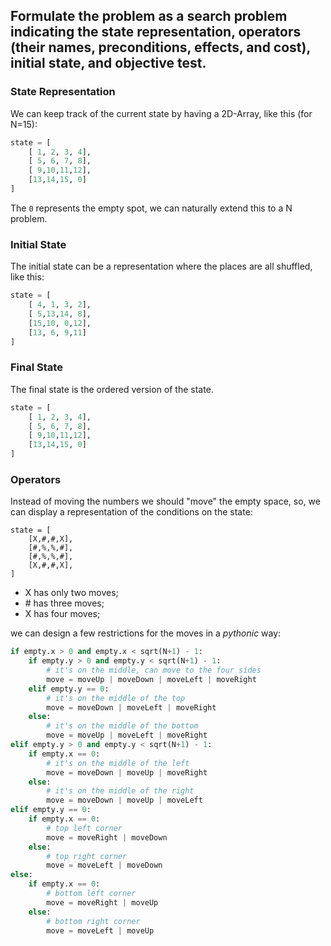 ## Formulate the problem as a search problem indicating the state representation, operators (their names, preconditions, effects, and cost), initial state, and objective test.

### State Representation

We can keep track of the current state by having a 2D-Array, like this (for N=15):

```python
state = [
    [ 1, 2, 3, 4],
    [ 5, 6, 7, 8],
    [ 9,10,11,12],
    [13,14,15, 0]
]
```

The `0` represents the empty spot, we can naturally extend this to a N problem.

### Initial State

The initial state can be a representation where the places are all shuffled, like this:

```python
state = [
    [ 4, 1, 3, 2],
    [ 5,13,14, 8],
    [15,10, 0,12],
    [13, 6, 9,11]
]
```

### Final State

The final state is the ordered version of the state.

```python
state = [
    [ 1, 2, 3, 4],
    [ 5, 6, 7, 8],
    [ 9,10,11,12],
    [13,14,15, 0]
]
```

### Operators

Instead of moving the numbers we should "move" the empty space, so, we can display a representation of the conditions on the state:

```
state = [
    [X,#,#,X],
    [#,%,%,#],
    [#,%,%,#],
    [X,#,#,X],
]
```

- X has only two moves;
- \# has three moves;
- X has four moves;

we can design a few restrictions for the moves in a *pythonic* way:

```python
if empty.x > 0 and empty.x < sqrt(N+1) - 1:
    if empty.y > 0 and empty.y < sqrt(N+1) - 1:
        # it's on the middle, can move to the four sides
        move = moveUp | moveDown | moveLeft | moveRight
    elif empty.y == 0:
        # it's on the middle of the top
        move = moveDown | moveLeft | moveRight
    else:
        # it's on the middle of the bottom
        move = moveUp | moveLeft | moveRight
elif empty.y > 0 and empty.y < sqrt(N+1) - 1:
    if empty.x == 0:
        # it's on the middle of the left
        move = moveDown | moveUp | moveRight
    else:
        # it's on the middle of the right
        move = moveDown | moveUp | moveLeft
elif empty.y == 0:
    if empty.x == 0:
        # top left corner
        move = moveRight | moveDown
    else:
        # top right corner
        move = moveLeft | moveDown
else:
    if empty.x == 0:
        # bottom left corner
        move = moveRight | moveUp
    else:
        # bottom right corner
        move = moveLeft | moveUp
    
```





